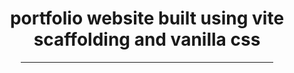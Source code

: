 <h1 align=center> portfolio website built using vite scaffolding and vanilla css</h1>
<div align=center>
    <hr width=80%/>
</div>